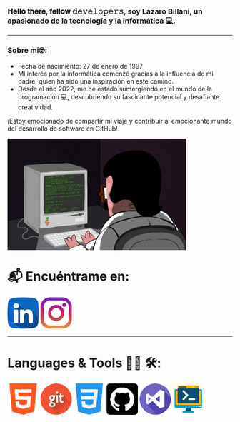 <h3>𝐇𝐞𝐥𝐥𝐨 𝐭𝐡𝐞𝐫𝐞, 𝐟𝐞𝐥𝐥𝐨𝐰 𝚍𝚎𝚟𝚎𝚕𝚘𝚙𝚎𝚛𝚜, soy Lázaro Billani, un apasionado de la tecnología y la informática 💻.</h3>
<hr>

<h3>Sobre mi🤓:</h3>
<ul>
  <li>
    Fecha de nacimiento: 27 de enero de 1997
  </li>
  <li>
    Mi interés por la informática comenzó gracias a la influencia de mi padre, quien ha sido una inspiración en este camino.
  </li>
  <li>
    Desde el año 2022, me he estado sumergiendo en el mundo de la programación 💻, descubriendo su fascinante potencial y desafiante creatividad.
  </li>
</ul>
¡Estoy emocionado de compartir mi viaje y contribuir al emocionante mundo del desarrollo de software en GitHub!





<img align='center' src='/img/coderman.gif'
width='400' height="250"/>



<h1>📬 Encuéntrame en:</h1>





<a href="https://www.linkedin.com/in/lazaro-billani/">
<img width="70" heigth="70" src="/img/linkedin.png"></a>
<a href="https://www.instagram.com/lazarobillani/">
<img width="70" heigth="70" src="/img/instagram.png"></a>
<hr>




<h1>Languages & Tools 👨‍💻 🛠:</h1>



<a href="https://www.w3schools.com/html/default.asp">
<img  aling="center" width="70" heigt="70" src="/img/html-5.png"></a>
<a href="https://git-scm.com/">
<img  aling="center" width="70" heigt="70" src="/img/git.png"></a>
<a href="https://www.w3schools.com/css/default.asp">
<img  aling="center" width="70" heigt="70" src="/img/css-3.png"></a>
<a href="https://github.com/Billanilazaro97/Billanilazaro97">
<img  aling="center" width="70" heigt="70" src="/img/github.png"></a>
<a href="https://code.visualstudio.com/">
<img  aling="center" width="70" heigt="70" src="/img/estudio-visual.png"></a>
<a href="https://code.visualstudio.com/docs/terminal/basics">
<img  aling="center" width="70" heigt="70" src="/img/linea-de-comando.png"></a>








  





 

  

 


  























